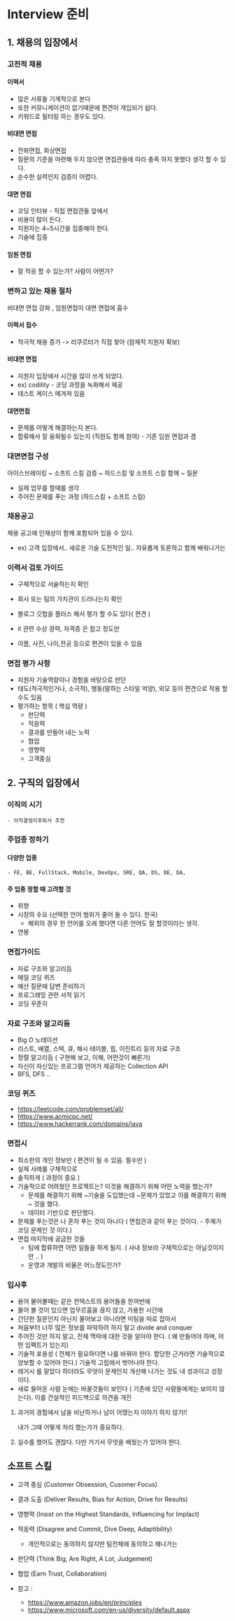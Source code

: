 # Interview 준비

## 1. 채용의 입장에서

### 고전적 채용

#### 이력서

- 많은 서류들 기계적으로 본다
- 또한 커뮤니케이션이 없기때문에 편견이 개입되기 쉽다.
- 키워드로 필터링 하는 경우도 있다.

#### 비대면 면접

- 전화면접, 화상면접
- 질문의 기준을 마련해 두지 않으면 면접관들에 따라 충족 하지 못했다 생각 할 수 있다.
- 순수한 실력인지 검증이 어렵다.

#### 대면 면접

- 코딩 인터뷰 - 직접 면접관들 앞에서
- 비용이 많이 든다.
- 지원자는 4~5시간을 집중해야 한다. 
- 기술에 집중

#### 임원 면접

- 잘 적응 할 수 있는가? 사람이 어떤가?



### 변하고 있는 채용 절차

비대면 면접 강화 , 임원면접이 대면 면접에 흡수

#### 이력서 접수

- 적극적 채용 증가 -> 리쿠르터가 직접 찾아 (잠재적 지원자 확보)

#### 비대면 면접

- 지원자 입장에서 시간을 많이 쓰게 되었다.
- ex) codility - 코딩 과정을 녹화해서 제공
- 테스트 케이스 메겨져 있음

#### 대면면접

- 문제를 어떻게 해결하는지 본다.
- 합류해서 잘 융화될수 있는지 (직원도 함께 참여) - 기존 임원 면접과 겸



### 대면면접 구성

아이스브레이킹 ~ 소프트 스킬 검증 ~ 하드스킬 및 소프트 스킬 함께 ~ 질문

- 실제 업무를 할때를 생각
- 주어진 문제를 푸는 과정 (하드스킬 + 소프트 스킬)



### 채용공고

채용 공고에 인재상이 함께 포함되어 있을 수 있다.

- ex) 고객 입장에서.. 새로운 기술 도전적인 일.. 자유롭게 토론하고 함께 배워나가는



### 이력서 검토 가이드

- 구체적으로 서술하는지 확인
- 회사 또는 팀의 가치관이 드러나는지 확인

- 블로그 깃헙을 플러스 해서 평가 할 수도 있다( 편견 )
- it 관련 수상 경력, 자격증 은 참고 정도만
- 이름, 사진, 나이,전공 등으로 편견이 있을 수 있음



### 면접 평가 사항

- 지원자 기술역량이나 경험을 바탕으로 판단
- 태도(적극적인거나, 소극적), 행동(말하는 스타일 억양), 외모 등이 편견으로 작용 할 수도 있음
- 평가하는 항목 ( 핵심 역량 )
  - 판단력
  - 적응력
  - 결과를 만들어 내는 노력
  - 협업
  - 영향력
  - 고객중심



## 2. 구직의 입장에서 

### 이직의 시기

	- 이직결정이후퇴사 추천

### 주업종 정하기

#### 다양한 업종

	- FE, BE, FullStack, Mobile, DevOps, SRE, QA, DS, DE, DA, 

#### 주 업종 정할 때 고려할 것

- 취향
- 시장의 수요 (선택한 언어 범위가 줄어 들 수 있다. 한국)
  - 해외의 경우 한 언어를 오래 했다면 다른 언어도 잘 할것이라는 생각.
- 연봉 

### 면접가이드

- 자료 구조와 알고리듬
- 매일 코딩 퀴즈
- 예산 질문에 답변 준비하기
- 프로그래밍 관련 서적 읽기
- 코딩 꾸준히

### 자료 구조와 알고리듬

- Big O 노테이션
- 리스트, 배열, 스택, 큐, 해시 테이블, 힙, 이진트리 등의 자료 구조
- 정렬 알고리듬 ( 구현해 보고, 이해, 어떤것이 빠른가)
- 자신이 자신있는 프로그램 언어가 제공하는 Collection API
- BFS, DFS ..

### 코딩 퀴즈

- https://leetcode.com/problemset/all/
- https://www.acmicpc.net/
- https://www.hackerrank.com/domains/java

### 면접시

- 최소한의 개인 정보만 ( 편견이 될 수 있음. 필수만 )
- 실제 사례를 구체적으로 
- 솔직하게 ( 과정이 중요 )
- 기술적으로 어려웠던 프로젝트는? 이것을 해결하기 위해 어떤 노력을 했는가?
  - 문제를 해결하기 위해 ~기술을 도입했는데 ~문제가 있었고 이를 해결하기 위해 ~ 것을 했다.
  - 데이터 기반으로 판단했다.
- 문제를 푸는것은 나 혼자 푸는 것이 아니다 ( 면접관과 같이 푸는 것이다. - 주제가 코딩 문제인 것 이다.)
- 면접 마지막에 궁금한 것들
  - 팀에 합류하면 어떤 일들을 하게 될지. ( 사내 정보라 구체적으로는 아닐것이지만 .. )
  - 운영과 개발의 비율은 어느정도인가?

### 입사후

- 용어 물어볼때는 같은 컨텍스트의 용어들을 한꺼번에 
- 물어 볼 것이 있으면 업무르흠을 끊지 않고, 가용한 시간에
- 간단한 질문인지 아닌지 물어보고 아니라면 미팅을 따로 잡아서
- 처음부터 너무 많은 정보를 파악하려 하지 말고 divide and conquer
- 주어진 것만 하지 말고, 전체 맥락에 대한 것을 알아야 한다. ( 왜 만들어야 하며, 어떤 임팩트가 있는지)
- 기술적 포용성 ( 전체가 필요하다면 나를 바꿔야 한다. 합당한 근거라면 기술적으로 양보할 수 있어야 한다.) 기술적 고립에서 벗어나야 한다. 
- 레거시 를 맡았다 하더라도 무엇이 문제인지 개선해 나가는 것도 내 성과이고 성장이다.
- 새로 들어온 사람 눈에는 바꿀것들이 보인다 ( 기존에 있던 사람들에게는 보이지 않는다). 이를 건설적인 피드백으로 의견을 개진

1. 과거의 경험에서 남을 비난하거나 남이 어땠는지 이야기 하지 않기!!

   내가 그때 어떻게 처리 했는가가 중요하다.

2. 실수를 했어도 괜찮다. 다만 거기서 무엇을 배웠는가 있어야 한다.



## 소프트 스킬

- 고객 중심 (Customer Obsession, Cusomer Focus)

- 결과 도출 (Deliver Results, Bias for Action, Drive for Results)

- 영향력 (Insist on the Highest Standards, Influencing for Implact)

- 적응력 (Disagree and Commit, Dive Deep, Adaptibility)

  - 개인적으로는 동의하지 않지만 팀전체에 동의하고 해나가는 

- 판단력 (Think Big, Are Right, A Lot, Judgement)

- 협업 (Earn Trust, Collaboration)

  

- 참고 : 

  - https://www.amazon.jobs/en/principles
  - https://www.microsoft.com/en-us/diversity/default.aspx
